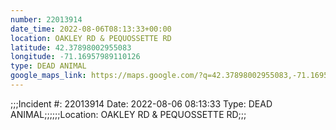 ```yaml
---
number: 22013914
date_time: 2022-08-06T08:13:33+00:00
location: OAKLEY RD & PEQUOSSETTE RD
latitude: 42.37898002955083
longitude: -71.16957989110126
type: DEAD ANIMAL
google_maps_link: https://maps.google.com/?q=42.37898002955083,-71.16957989110126
---
```


;;;Incident #: 22013914   Date: 2022-08-06 08:13:33   Type: DEAD ANIMAL;;;;;;Location: OAKLEY RD & PEQUOSSETTE RD;;;
